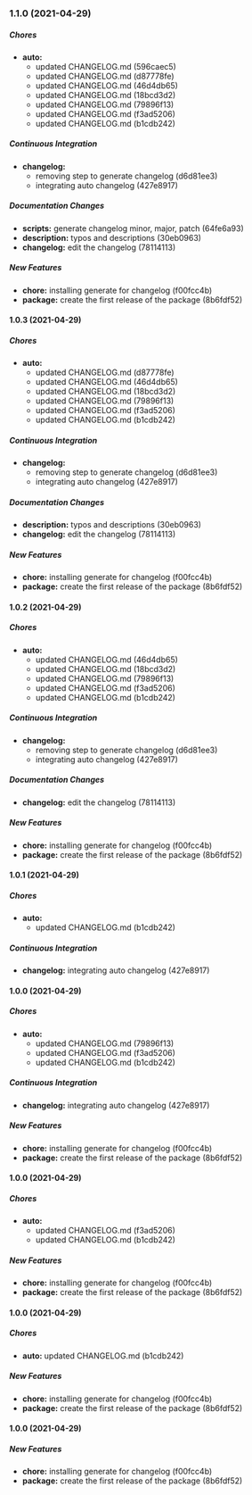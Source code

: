 ### 1.1.0 (2021-04-29)

##### Chores

* **auto:**
  *  updated CHANGELOG.md (596caec5)
  *  updated CHANGELOG.md (d87778fe)
  *  updated CHANGELOG.md (46d4db65)
  *  updated CHANGELOG.md (18bcd3d2)
  *  updated CHANGELOG.md (79896f13)
  *  updated CHANGELOG.md (f3ad5206)
  *  updated CHANGELOG.md (b1cdb242)

##### Continuous Integration

* **changelog:**
  *  removing step to generate changelog (d6d81ee3)
  *  integrating auto changelog (427e8917)

##### Documentation Changes

* **scripts:**  generate changelog minor, major, patch (64fe6a93)
* **description:**  typos and descriptions (30eb0963)
* **changelog:**  edit the changelog (78114113)

##### New Features

* **chore:**  installing generate for changelog (f00fcc4b)
* **package:**  create the first release of the package (8b6fdf52)

#### 1.0.3 (2021-04-29)

##### Chores

* **auto:**
  *  updated CHANGELOG.md (d87778fe)
  *  updated CHANGELOG.md (46d4db65)
  *  updated CHANGELOG.md (18bcd3d2)
  *  updated CHANGELOG.md (79896f13)
  *  updated CHANGELOG.md (f3ad5206)
  *  updated CHANGELOG.md (b1cdb242)

##### Continuous Integration

* **changelog:**
  *  removing step to generate changelog (d6d81ee3)
  *  integrating auto changelog (427e8917)

##### Documentation Changes

* **description:**  typos and descriptions (30eb0963)
* **changelog:**  edit the changelog (78114113)

##### New Features

* **chore:**  installing generate for changelog (f00fcc4b)
* **package:**  create the first release of the package (8b6fdf52)

#### 1.0.2 (2021-04-29)

##### Chores

* **auto:**
  *  updated CHANGELOG.md (46d4db65)
  *  updated CHANGELOG.md (18bcd3d2)
  *  updated CHANGELOG.md (79896f13)
  *  updated CHANGELOG.md (f3ad5206)
  *  updated CHANGELOG.md (b1cdb242)

##### Continuous Integration

* **changelog:**
  *  removing step to generate changelog (d6d81ee3)
  *  integrating auto changelog (427e8917)

##### Documentation Changes

* **changelog:**  edit the changelog (78114113)

##### New Features

* **chore:**  installing generate for changelog (f00fcc4b)
* **package:**  create the first release of the package (8b6fdf52)

#### 1.0.1 (2021-04-29)

##### Chores

- **auto:**
  - updated CHANGELOG.md (b1cdb242)

##### Continuous Integration

- **changelog:** integrating auto changelog (427e8917)

#### 1.0.0 (2021-04-29)

##### Chores

- **auto:**
  - updated CHANGELOG.md (79896f13)
  - updated CHANGELOG.md (f3ad5206)
  - updated CHANGELOG.md (b1cdb242)

##### Continuous Integration

- **changelog:** integrating auto changelog (427e8917)

##### New Features

- **chore:** installing generate for changelog (f00fcc4b)
- **package:** create the first release of the package (8b6fdf52)

#### 1.0.0 (2021-04-29)

##### Chores

- **auto:**
  - updated CHANGELOG.md (f3ad5206)
  - updated CHANGELOG.md (b1cdb242)

##### New Features

- **chore:** installing generate for changelog (f00fcc4b)
- **package:** create the first release of the package (8b6fdf52)

#### 1.0.0 (2021-04-29)

##### Chores

- **auto:** updated CHANGELOG.md (b1cdb242)

##### New Features

- **chore:** installing generate for changelog (f00fcc4b)
- **package:** create the first release of the package (8b6fdf52)

#### 1.0.0 (2021-04-29)

##### New Features

- **chore:** installing generate for changelog (f00fcc4b)
- **package:** create the first release of the package (8b6fdf52)
